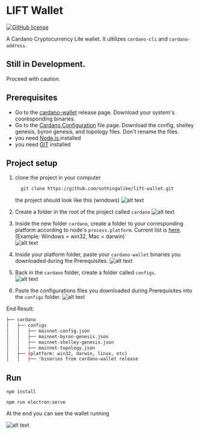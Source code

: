 

# LIFT Wallet
[![GitHub license](https://img.shields.io/github/license/nothingalike/lift-wallet)](https://github.com/nothingalike/lift-wallet/blob/master/LICENSE)

A Cardano Cryptocurrency Lite wallet. It ultilizes `cardano-cli` and `cardano-address`. 


## Still in Development. 
Proceed with caution.


## Prerequisites
 - Go to the [cardano-wallet](https://github.com/input-output-hk/cardano-wallet/releases) release page. Download your system's cooresponding binaries. 
 - Go to the [Cardano Configuration](https://hydra.iohk.io/job/Cardano/cardano-node/cardano-deployment/latest-finished/download/1/index.html) file page. Download the config, shelley genesis, byron genesis, and topology files. Don't rename the files.
 - you need [Node.js ](https://nodejs.org/es/) installed
 - you need [GIT](https://git-scm.com/)  installed

## Project setup

1. clone the project in your computer    
    ``` bash
      git clone https://github.com/nothingalike/lift-wallet.git
    ```
    the project should look like this (windows)
        ![alt text](https://user-images.githubusercontent.com/35784914/105702298-5963c100-5eea-11eb-876f-6f83572664b7.PNG)
        
2. Create a folder in the root of the project called `cardano`
        ![alt text](https://user-images.githubusercontent.com/35784914/105702285-57016700-5eea-11eb-8eb0-ff942a16ea90.PNG)
        
2. Inside the new folder `cardano`, create a folder to your corresponding platform according to node's `process.platform`. Current list is [here](https://nodejs.org/api/process.html#process_process_platform). 
(Example: Windows = win32, Mac = darwin)`\
        ![alt text](https://user-images.githubusercontent.com/35784914/105702289-58329400-5eea-11eb-94ae-b514c1ccb757.PNG)
        
3. Inside your platform folder, paste your `cardano-wallet` binaries you downloaded during the Prerequisites.
        ![alt text](https://user-images.githubusercontent.com/35784914/105702291-58329400-5eea-11eb-89d9-9b04e1da3715.PNG)
4. Back in the `cardano` folder, create a folder called `configs`.\
        ![alt text](https://user-images.githubusercontent.com/35784914/105702293-58cb2a80-5eea-11eb-918c-6cc530645bce.PNG)
5. Paste the configurations files you downloaded during Prerequisites into the `configs` folder.
        ![alt text](https://user-images.githubusercontent.com/35784914/105702294-58cb2a80-5eea-11eb-8323-3976125d940c.PNG)

End Result:

```bash
├── cardano
│   ├── configs
│   │   ├── mainnet-config.json
│   │   ├── mainnet-byron-genesis.json
│   │   ├── mainnet-shelley-genesis.json
│   │   ├── mainnet-topology.json
│   ├── (platform: win32, darwin, linux, etc)
│   │   ├── *binaries from cardano-wallet release
```
## Run

```
npm install

npm run electron:serve
```

At the end you can see the wallet running

 ![alt text](https://user-images.githubusercontent.com/35784914/105702296-5963c100-5eea-11eb-9cb3-83ec46753379.PNG)
